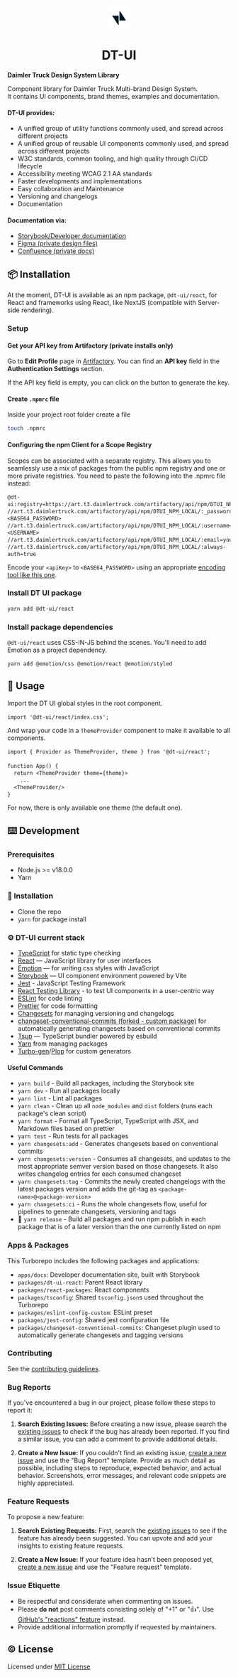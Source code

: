 <div align="center">
<img src="dtui.png" width="55" style="vertical-align: middle;" />

# DT-UI
</div>

**Daimler Truck Design System Library**

Component library for Daimler Truck Multi-brand Design System.<br> 
It contains UI components, brand themes, examples and documentation.


#### **DT-UI provides:**

- A unified group of utility functions commonly used, and spread across different projects
- A unified group of reusable UI components commonly used, and spread across different projects
- W3C standards, common tooling, and high quality through CI/CD lifecycle
- Accessibility meeting WCAG 2.1 AA standards
- Faster developments and implementations
- Easy collaboration and Maintenance
- Versioning and changelogs
- Documentation

#### **Documentation via:**

- [Storybook/Developer documentation](https://daimlertruck.github.io/daimlertruck/dt-ui/)
- [Figma (private design files)](https://www.figma.com/file/RdxGI4OUcKDRfBRPmBJXbW/DT_UI-Design-System)
- [Confluence (private docs)](https://con.t3.daimlertruck.com/display/DTUI/DT+Design+System+Home)

## 📦 Installation

At the moment, DT-UI is available as an npm package, `@dt-ui/react`, for React and frameworks using React, like NextJS (compatible with Server-side rendering).

### Setup

#### Get your API key from Artifactory (private installs only)

Go to **Edit Profile** page in [Artifactory](https://art.t3.daimlertruck.com/). You can find an **API key** field in the **Authentication Settings** section.

If the API key field is empty, you can click on the button to generate the key.

#### Create `.npmrc` file

Inside your project root folder create a file

```bash
touch .npmrc
```

#### **Configuring the npm Client for a Scope Registry**

Scopes can be associated with a separate registry. This allows you to seamlessly use a mix of packages from the public npm registry and one or more private registries. You need to paste the following into the .npmrc file instead:

```
@dt-ui:registry=https://art.t3.daimlertruck.com/artifactory/api/npm/DTUI_NPM_LOCAL/
//art.t3.daimlertruck.com/artifactory/api/npm/DTUI_NPM_LOCAL/:_password=<BASE64_PASSWORD>
//art.t3.daimlertruck.com/artifactory/api/npm/DTUI_NPM_LOCAL/:username=<USERNAME>
//art.t3.daimlertruck.com/artifactory/api/npm/DTUI_NPM_LOCAL/:email=youremail@daimlertruck.com
//art.t3.daimlertruck.com/artifactory/api/npm/DTUI_NPM_LOCAL/:always-auth=true
```

Encode your `<apiKey>` to `<BASE64_PASSWORD>` using an appropriate [encoding tool like this one](https://www.base64encode.org).

### Install DT UI package

```bash
yarn add @dt-ui/react
```

### Install package dependencies

`@dt-ui/react` uses CSS-IN-JS behind the scenes. You'll need to add Emotion as a project dependency.

```bash
yarn add @emotion/css @emotion/react @emotion/styled
```

## 🔨 Usage

Import the DT UI global styles in the root component.

```tsx
import '@dt-ui/react/index.css';
```

And wrap your code in a `ThemeProvider` component to make it available to all components.

```tsx
import { Provider as ThemeProvider, theme } from '@dt-ui/react';

function App() {
  return <ThemeProvider theme={theme}>
    ...
  <ThemeProvider/>
}
```

For now, there is only available one theme (the default one).

## ⌨️ Development

### Prerequisites

- Node.js >= v18.0.0
- Yarn

### 📓 Installation

- Clone the repo
- `yarn` for package install

### ⚙️ DT-UI current stack

- [TypeScript](https://www.typescriptlang.org/) for static type checking
- [React](https://reactjs.org/) — JavaScript library for user interfaces
- [Emotion](https://emotion.sh/docs/introduction) — for writing css styles with JavaScript
- [Storybook](https://storybook.js.org/) — UI component environment powered by Vite
- [Jest](https://jestjs.io/) - JavaScript Testing Framework
- [React Testing Library](https://testing-library.com/) - to test UI components in a user-centric way
- [ESLint](https://eslint.org/) for code linting
- [Prettier](https://prettier.io) for code formatting
- [Changesets](https://github.com/changesets/changesets) for managing versioning and changelogs
- [changeset-conventional-commits (forked - custom package)](https://github.com/iamchathu/changeset-conventional-commits) for automatically generating changesets based on conventional commits
- [Tsup](https://github.com/egoist/tsup) — TypeScript bundler powered by esbuild
- [Yarn](https://yarnpkg.com/) from managing packages
- [Turbo-gen](https://turbo.build/repo/docs/core-concepts/monorepos/code-generation#writing-generators)/[Plop](https://plopjs.com/documentation/) for custom generators

#### Useful Commands

- `yarn build` - Build all packages, including the Storybook site
- `yarn dev` - Run all packages locally
- `yarn lint` - Lint all packages
- `yarn clean` - Clean up all `node_modules` and `dist` folders (runs each package's clean script)
- `yarn format` - Format all TypeScript, TypeScript with JSX, and Markdown files based on prettier
- `yarn test` - Run tests for all packages
- `yarn changesets:add` - Generates changesets based on conventional commits
- `yarn changesets:version` - Consumes all changesets, and updates to the most appropriate semver version based on those changesets. It also writes changelog entries for each consumed changeset
- `yarn changesets:tag` - Commits the newly created changelogs with the latest packages version and adds the git-tag as `<package-name>@<package-version>`
- `yarn changesets:ci` - Runs the whole changesets flow, useful for pipelines to generate changesets, versioning and tags
- 🚧 `yarn release` - Build all packages and run npm publish in each package that is of a later version than the one currently listed on npm

### Apps & Packages

This Turborepo includes the following packages and applications:

- `apps/docs`: Developer documentation site, built with Storybook
- `packages/dt-ui-react`: Parent React library
- `packages/react-packages`: React components
- `packages/tsconfig`: Shared `tsconfig.json`s used throughout the Turborepo
- `packages/eslint-config-custom`: ESLint preset
- `packages/jest-config`: Shared jest configuration file
- `packages/changeset-conventional-commits`: Changeset plugin used to automatically generate changesets and tagging versions

### Contributing

See the [contributing guidelines](CONTRIBUTING.md).

### Bug Reports

If you've encountered a bug in our project, please follow these steps to report it:

1. **Search Existing Issues:** Before creating a new issue, please search the [existing issues](https://github.com/daimlertruck/dt-ui/issues) to check if the bug has already been reported. If you find a similar issue, you can add a comment to provide additional details.

2. **Create a New Issue:** If you couldn't find an existing issue, [create a new issue](https://github.com/daimlertruck/dt-ui/issues/new/choose) and use the "Bug Report" template. Provide as much detail as possible, including steps to reproduce, expected behavior, and actual behavior. Screenshots, error messages, and relevant code snippets are highly appreciated.

### Feature Requests

To propose a new feature:

1. **Search Existing Requests:** First, search the [existing issues](https://github.com/daimlertruck/dt-ui/issues) to see if the feature has already been suggested. You can upvote and add your insights to existing feature requests.

2. **Create a New Issue:** If your feature idea hasn't been proposed yet, [create a new issue](https://github.com/daimlertruck/dt-ui/issues/new/choose) and use the "Feature request" template.

### Issue Etiquette

- Be respectful and considerate when commenting on issues.
- Please **do not** post comments consisting solely of "+1" or ":thumbsup:".
  Use [GitHub's "reactions" feature](https://blog.github.com/2016-03-10-add-reactions-to-pull-requests-issues-and-comments/)
  instead.
- Provide additional information promptly if requested by maintainers.


## &copy; License

Licensed under [MIT License](LICENSE.md)
